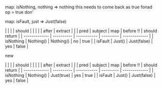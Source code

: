 

map: isNothing, nothing => nothing
  this needs to come back as true
  fonad op = true
  don'

map: isFault, just => Just(false)


|               |            |             | should    |               |
|               |            | after       | extract   |               |
| pred          | subject    | map         | before !! | should return |
| ------------- | ---------- | ----------- | --------- | ------------- |
| isNothing     | Nothing()  | Nothing()   | no        | true          |
| isFault       | Just()     | Just(false) | yes       | false         |


new

|               |            |             | should    |               |
|               |            | after       | extract   |               |
| pred          | subject    | map         | before !! | should return |
| ------------- | ---------- | ----------- | --------- | ------------- |
| isNothing     | Nothing()  | Just(true)  | yes       | true          |
| isFault       | Just()     | Just(false) | yes       | false         |
